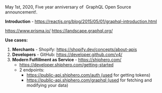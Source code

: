 May 1st, 2020, Five year anniversary of  GraphQL Open Source announcement!.

**Introduction** - https://reactjs.org/blog/2015/05/01/graphql-introduction.html

https://www.prisma.io/
https://landscape.graphql.org/ 

**Use cases:**
1. **Merchants** - Shopify: https://shopify.dev/concepts/about-apis 
2. **Developers** - GitHub: https://developer.github.com/v4/
3. **Modern Fulfillment as Service** - https://shiphero.com/
    * https://developer.shiphero.com/getting-started
    * 2 endpoints:
        * https://public-api.shiphero.com/auth (used for getting tokens)
        * https://public-api.shiphero.com/graphql (used for fetching and modifying your data)
